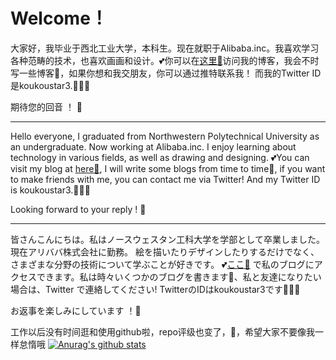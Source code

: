 # Welcome！

大家好，我毕业于西北工业大学，本科生。现在就职于Alibaba.inc。我喜欢学习各种范畴的技术，也喜欢画画和设计。💕你可以在[这里🚩](koukoustar.cn)访问我的博客，我会不时写一些博客🐒，如果你想和我交朋友，你可以通过推特联系我！ 而我的Twitter ID是koukoustar3.🧐🧐🧐

期待您的回音 ！ 🙈

---

Hello everyone, I graduated from Northwestern Polytechnical University as an undergraduate. Now working at Alibaba.inc. I enjoy learning about technology in various fields, as well as drawing and designing. 💕You can visit my blog at [here🚩](koukoustar.cn), I will write some blogs from time to time🐒, if you want to make friends with me, you can contact me via Twitter! And my Twitter ID is koukoustar3.🧐🧐🧐

Looking forward to your reply ! 🙈

---

皆さんこんにちは。私はノースウェスタン工科大学を学部として卒業しました。 現在アリババ株式会社に勤務。 絵を描いたりデザインしたりするだけでなく、さまざまな分野の技術について学ぶことが好きです。 💕[ここ🚩](koukoustar.cn) で私のブログにアクセスできます。私は時々いくつかのブログを書きます🐒、私と友達になりたい場合は、Twitter で連絡してください! TwitterのIDはkoukoustar3です🧐🧐🧐


お返事を楽しみにしています ！🙈

工作以后没有时间逛和使用github啦，repo评级也变了，🥹，希望大家不要像我一样怠惰哦
[![Anurag's github stats](https://github-readme-stats.vercel.app/api?username=wangpei72&show_icons=true&theme=radical&repo=wangpei72.github.io&show_owner=true)](https://github.com/anuraghazra/github-readme-stats)

